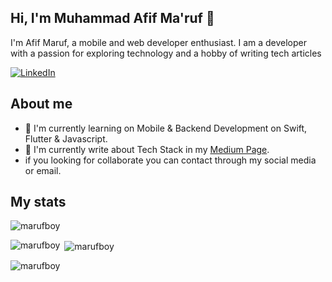 ## Hi, I'm Muhammad Afif Ma'ruf 👋
I'm Afif Maruf, a mobile and web developer enthusiast. I am a developer with a passion for exploring technology and a hobby of writing tech articles

[![LinkedIn](https://img.shields.io/badge/LinkedIn-0077B5?style=for-the-badge&logo=linkedin&logoColor=white)](https://www.linkedin.com/in/afifmaruf/)

## About me
- 🔭 I'm currently learning on Mobile & Backend Development on Swift, Flutter & Javascript.
- 📖 I'm currently write about Tech Stack in my [Medium Page](https://medium.com/@marufboy).
- if you looking for collaborate you can contact through my social media or email.

## My stats
<p align=left> <img src=https://komarev.com/ghpvc/?username=marufboy alt=marufboy /> </p>

<p><img align="left" src="https://github-readme-stats.vercel.app/api/top-langs?username=marufboy&show_icons=true&locale=en&layout=compact" alt="marufboy" /></p>
<p>&nbsp;<img align="center" src="https://github-readme-stats.vercel.app/api?username=marufboy&show_icons=true&locale=en" alt="marufboy" /></p>
<p><img align="center" src="https://github-readme-streak-stats.herokuapp.com/?user=marufboy&" alt="marufboy" /></p>
